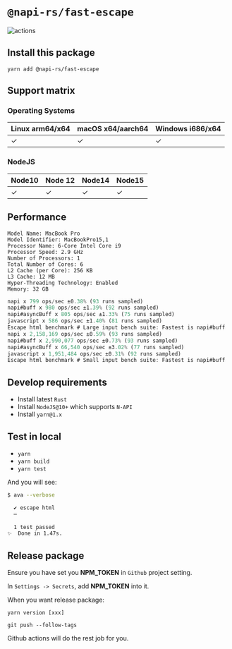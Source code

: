 # `@napi-rs/fast-escape`

![actions](https://github.com/napi-rs/fast-escape/workflows/CI/badge.svg)

## Install this package

```
yarn add @napi-rs/fast-escape
```

## Support matrix

### Operating Systems

| Linux arm64/x64 | macOS x64/aarch64 | Windows i686/x64 |
| --------------- | ----------------- | ---------------- |
| ✓               | ✓                 | ✓                |

### NodeJS

| Node10 | Node 12 | Node14 | Node15 |
| ------ | ------- | ------ | ------ |
| ✓      | ✓       | ✓      | ✓      |

## Performance

```
Model Name: MacBook Pro
Model Identifier: MacBookPro15,1
Processor Name: 6-Core Intel Core i9
Processor Speed: 2.9 GHz
Number of Processors: 1
Total Number of Cores: 6
L2 Cache (per Core): 256 KB
L3 Cache: 12 MB
Hyper-Threading Technology: Enabled
Memory: 32 GB
```

```js
napi x 799 ops/sec ±0.38% (93 runs sampled)
napi#buff x 980 ops/sec ±1.39% (92 runs sampled)
napi#asyncBuff x 805 ops/sec ±1.33% (75 runs sampled)
javascript x 586 ops/sec ±1.40% (81 runs sampled)
Escape html benchmark # Large input bench suite: Fastest is napi#buff
napi x 2,158,169 ops/sec ±0.59% (93 runs sampled)
napi#buff x 2,990,077 ops/sec ±0.73% (93 runs sampled)
napi#asyncBuff x 66,540 ops/sec ±3.02% (77 runs sampled)
javascript x 1,951,484 ops/sec ±0.31% (92 runs sampled)
Escape html benchmark # Small input bench suite: Fastest is napi#buff
```

## Develop requirements

- Install latest `Rust`
- Install `NodeJS@10+` which supports `N-API`
- Install `yarn@1.x`

## Test in local

- `yarn`
- `yarn build`
- `yarn test`

And you will see:

```bash
$ ava --verbose

  ✔ escape html
  ─

  1 test passed
✨  Done in 1.47s.
```

## Release package

Ensure you have set you **NPM_TOKEN** in `Github` project setting.

In `Settings -> Secrets`, add **NPM_TOKEN** into it.

When you want release package:

```
yarn version [xxx]

git push --follow-tags
```

Github actions will do the rest job for you.
